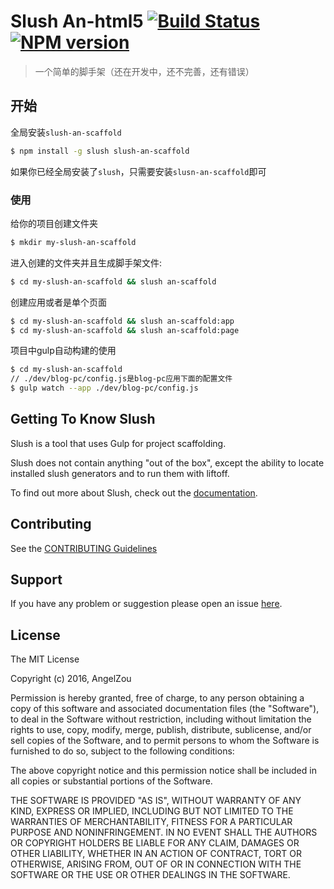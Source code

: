 # Slush An-html5 [![Build Status](https://secure.travis-ci.org/angelzou/slush-an-html5.png?branch=master)](https://travis-ci.org/angelzou/slush-an-html5) [![NPM version](https://badge-me.herokuapp.com/api/npm/slush-an-html5.png)](http://badges.enytc.com/for/npm/slush-an-html5)

> 一个简单的脚手架（还在开发中，还不完善，还有错误）

## 开始

全局安装`slush-an-scaffold`

```bash
$ npm install -g slush slush-an-scaffold
```

如果你已经全局安装了`slush`，只需要安装`slusn-an-scaffold`即可

### 使用

给你的项目创建文件夹

```bash
$ mkdir my-slush-an-scaffold
```

进入创建的文件夹并且生成脚手架文件:

```bash
$ cd my-slush-an-scaffold && slush an-scaffold
```

创建应用或者是单个页面
```bash
$ cd my-slush-an-scaffold && slush an-scaffold:app
$ cd my-slush-an-scaffold && slush an-scaffold:page
```

项目中gulp自动构建的使用
```bash
$ cd my-slush-an-scaffold
// ./dev/blog-pc/config.js是blog-pc应用下面的配置文件
$ gulp watch --app ./dev/blog-pc/config.js
```



## Getting To Know Slush

Slush is a tool that uses Gulp for project scaffolding.

Slush does not contain anything "out of the box", except the ability to locate installed slush generators and to run them with liftoff.

To find out more about Slush, check out the [documentation](https://github.com/slushjs/slush).

## Contributing

See the [CONTRIBUTING Guidelines](https://github.com/angelzou/slush-an-html5/blob/master/CONTRIBUTING.md)

## Support
If you have any problem or suggestion please open an issue [here](https://github.com/angelzou/slush-an-html5/issues).

## License

The MIT License

Copyright (c) 2016, AngelZou

Permission is hereby granted, free of charge, to any person
obtaining a copy of this software and associated documentation
files (the "Software"), to deal in the Software without
restriction, including without limitation the rights to use,
copy, modify, merge, publish, distribute, sublicense, and/or sell
copies of the Software, and to permit persons to whom the
Software is furnished to do so, subject to the following
conditions:

The above copyright notice and this permission notice shall be
included in all copies or substantial portions of the Software.

THE SOFTWARE IS PROVIDED "AS IS", WITHOUT WARRANTY OF ANY KIND,
EXPRESS OR IMPLIED, INCLUDING BUT NOT LIMITED TO THE WARRANTIES
OF MERCHANTABILITY, FITNESS FOR A PARTICULAR PURPOSE AND
NONINFRINGEMENT. IN NO EVENT SHALL THE AUTHORS OR COPYRIGHT
HOLDERS BE LIABLE FOR ANY CLAIM, DAMAGES OR OTHER LIABILITY,
WHETHER IN AN ACTION OF CONTRACT, TORT OR OTHERWISE, ARISING
FROM, OUT OF OR IN CONNECTION WITH THE SOFTWARE OR THE USE OR
OTHER DEALINGS IN THE SOFTWARE.

